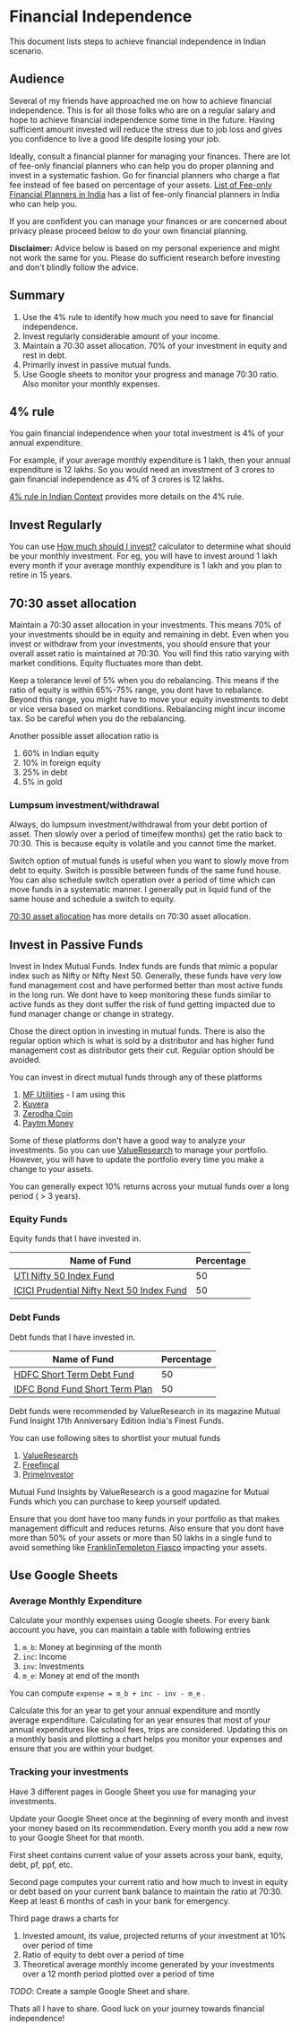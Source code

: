 # Financial Independence

This document lists steps to achieve financial independence in Indian scenario.

## Audience

Several of my friends have approached me on how to achieve financial independence. This is for all those folks who are on a regular salary and hope to achieve financial independence some time in the future. Having sufficient amount invested will reduce the stress due to job loss and gives you confidence to live a good life despite losing your job.

Ideally, consult a financial planner for managing your finances. There are lot of fee-only financial planners who can help you do proper planning and invest in a systematic fashion. Go for financial planners who charge a flat fee instead of fee based on percentage of your assets. [List of Fee-only Financial Planners in India](https://freefincal.com/list-of-fee-only-financial-planners-in-india/) has a list of fee-only financial planners in India who can help you.

If you are confident you can manage your finances or are concerned about privacy please proceed below to do your own financial planning.

**Disclaimer:** Advice below is based on my personal experience and might not work the same for you. Please do sufficient research before investing and don't blindly follow the advice.

## Summary

1.  Use the 4% rule to identify how much you need to save for financial independence.
2.  Invest regularly considerable amount of your income.
3.  Maintain a 70:30 asset allocation. 70% of your investment in equity and rest in debt.
4.  Primarily invest in passive mutual funds.
5.  Use Google sheets to monitor your progress and manage 70:30 ratio. Also monitor your monthly expenses.

## 4% rule

You gain financial independence when your total investment is 4% of your annual expenditure.

For example, if your average monthly expenditure is 1 lakh, then your annual expenditure is 12 lakhs. So you would need an investment of 3 crores to gain financial independence as 4% of 3 crores is 12 lakhs.

[4% rule in Indian Context](https://retired.re-ynd.com/2022/4-percent-rule-in-indian-context/) provides more details on the 4% rule. 

## Invest Regularly

You can use [How much should I invest?](https://retired.re-ynd.com/how-much-should-i-invest/) calculator to determine what should be your monthly investment. For eg, you will have to invest around 1 lakh every month if your average monthly expenditure is 1 lakh and you plan to retire in 15 years.

## 70:30 asset allocation

Maintain a 70:30 asset allocation in your investments. This means 70% of your investments should be in equity and remaining in debt. Even when you invest or withdraw from your investments, you should ensure that your overall asset ratio is maintained at 70:30. You will find this ratio varying with market conditions. Equity fluctuates more than debt. 

Keep a tolerance level of 5% when you do rebalancing. This means if the ratio of equity is within 65%-75% range, you dont have to rebalance. Beyond this range, you might have to move your equity investments to debt or vice versa based on market conditions. Rebalancing might incur income tax. So be careful when you do the rebalancing.

Another possible asset allocation ratio is 
1. 60% in Indian equity
2. 10% in foreign equity
3. 25% in debt
4. 5% in gold

### Lumpsum investment/withdrawal
Always, do lumpsum investment/withdrawal from your debt portion of asset. Then slowly over a period of time(few months) get the ratio back to 70:30. This is because equity is volatile and you cannot time the market.

Switch option of mutual funds is useful when you want to slowly move from debt to equity. Switch is possible between funds of the same fund house. You can also schedule switch operation over a period of time which can move funds in a systematic manner. I generally put in liquid fund of the same house and schedule a switch to equity.

[70:30 asset allocation](https://retired.re-ynd.com/the-7030-asset-allocation/) has more details on 70:30 asset allocation.

## Invest in Passive Funds

Invest in Index Mutual Funds. Index funds are funds that mimic a popular index such as Nifty or Nifty Next 50. Generally, these funds have very low fund management cost and have performed better than most active funds in the long run. We dont have to keep monitoring these funds similar to active funds as they dont suffer the risk of fund getting impacted due to fund manager change or change in strategy.

Chose the direct option in investing in mutual funds. There is also the regular option which is what is sold by a distributor and has higher fund management cost as distributor gets their cut. Regular option should be avoided.

You can invest in direct mutual funds through any of these platforms
1. [MF Utilities](https://www.mfuindia.com/) - I am using this
2. [Kuvera](https://kuvera.in/)
3. [Zerodha Coin](https://coin.zerodha.com/)
4. [Paytm Money](https://www.paytmmoney.com/mutual-funds)

Some of these platforms don't have a good way to analyze your investments. So you can use [ValueResearch](https://www.valueresearchonline.com/) to manage your portfolio. However, you will have to update the portfolio every time you make a change to your assets.

You can generally expect 10% returns across your mutual funds over a long period ( > 3 years).

### Equity Funds

Equity funds that I have invested in.

| Name of Fund | Percentage |
|----------------|-------------|
| [UTI Nifty 50 Index Fund](https://www.valueresearchonline.com/funds/15830/uti-nifty-50-index-fund-direct-plan/) | 50 |
| [ICICI Prudential Nifty Next 50 Index Fund](https://www.valueresearchonline.com/funds/15856/icici-prudential-nifty-next-50-index-fund-direct-plan/) | 50 |

### Debt Funds

Debt funds that I have invested in.

| Name of Fund | Percentage |
|----------------|-------------|
| [HDFC Short Term Debt Fund](https://www.valueresearchonline.com/funds/16151/hdfc-short-term-debt-fund-direct-plan) | 50 |
| [IDFC Bond Fund Short Term Plan](https://www.valueresearchonline.com/funds/17074/idfc-bond-fund-short-term-plan-direct-plan/) | 50 |

Debt funds were recommended by ValueResearch in its magazine Mutual Fund Insight 17th Anniversary Edition India's Finest Funds.

You can use following sites to shortlist your mutual funds
1. [ValueResearch](https://www.valueresearchonline.com/)
2. [Freefincal](https://freefincal.com/)
3. [PrimeInvestor](https://primeinvestor.in/)

Mutual Fund Insights by ValueResearch is a good magazine for Mutual Funds which you can purchase to keep yourself updated.

Ensure that you dont have too many funds in your portfolio as that makes management difficult and reduces returns. Also ensure that you dont have more than 50% of your assets  or more than 50 lakhs in a single fund to avoid something like [FranklinTempleton Fiasco](https://economictimes.indiatimes.com/mf/analysis/how-franklin-fiasco-happened-and-what-we-learnt-from-it/articleshow/82210625.cms) impacting your assets.

## Use Google Sheets

### Average Monthly Expenditure

Calculate your monthly expenses using Google sheets. For every bank account you have, you can maintain a table with following entries

1.  `m_b`: Money at beginning of the month
2.  `inc`: Income
3.  `inv`: Investments
4.  `m_e`: Money at end of the month

You can compute `expense = m_b + inc - inv - m_e` .

Calculate this for an year to get your annual expenditure and montly average expenditure. Calculating for an year ensures that most of your annual expenditures like school fees, trips are considered. Updating this on a monthly basis and plotting a chart helps you monitor your expenses and ensure that you are within your budget.

### Tracking your investments

Have 3 different pages in Google Sheet you use for managing your investments. 

Update your Google Sheet once at the beginning of every month and invest your money based on its recommendation. Every month you add a new row to your Google Sheet for that month.

First sheet contains current value of your assets across your bank, equity, debt, pf, ppf, etc.

Second page computes your current ratio and how much to invest in equity or debt based on your current bank balance to maintain the ratio at 70:30. Keep at least 6 months of cash in your bank for emergency.

Third page draws a charts for
1. Invested amount, its value, projected returns of your investment at 10% over period of time
2. Ratio of equity to debt over a period of time
3. Theoretical average monthly income generated by your investments over a 12 month period plotted over a period of time

_TODO_: Create a sample Google Sheet and share.

Thats all I have to share. Good luck on your journey towards financial independence!